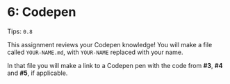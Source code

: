 # 6: Codepen

Tips: `0.8`

This assignment reviews your Codepen knowledge!
You will make a file called `YOUR-NAME.md`, with `YOUR-NAME` replaced with your name.

In that file you will make a link to a Codepen pen with the code from **#3**, **#4** and **#5**, if applicable.
